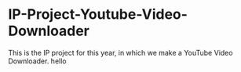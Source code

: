 # IP-Project-Youtube-Video-Downloader
This is the IP project for this year, in which we make a YouTube Video Downloader.
hello

